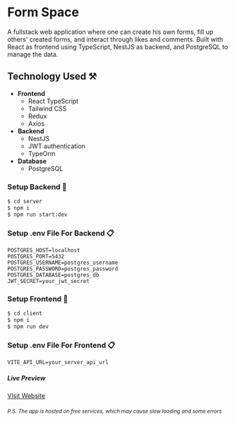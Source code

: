 # Form Space
A fullstack web application where one can create his own forms, fill up others' created forms, and interact through likes and comments. Built with React as frontend using TypeScript, NestJS as backend, and PostgreSQL to manage the data.

## Technology Used  ⚒️
- **Frontend** 
    - React TypeScript
    - Tailwind CSS
    - Redux
    - Axios
- **Backend**
    - NestJS
    - JWT authentication
    - TypeOrm
- **Database**
    - PostgreSQL

### Setup Backend 🚀
```bash
$ cd server
$ npm i
$ npm run start:dev
```

### Setup .env File For Backend 📋
```env
POSTGRES_HOST=localhost
POSTGRES_PORT=5432
POSTGRES_USERNAME=postgres_username
POSTGRES_PASSWORD=postgres_password
POSTGRES_DATABASE=postgres_db
JWT_SECRET=your_jwt_secret
```

### Setup Frontend 🚀
```bash
$ cd client
$ npm i
$ npm run dev
```

### Setup .env File For Frontend 📋
```env
VITE_API_URL=your_server_api_url
```

##### Live Preview
[Visit Website](https://form-space.netlify.app/)
###### <small>P.S. The app is hosted on free services, which may cause slow loading and some errors</small>
